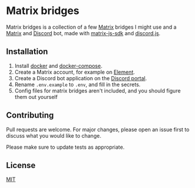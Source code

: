 # Matrix bridges

Matrix bridges is a collection of a few [Matrix](https://matrix.org/) bridges I might use and a [Matrix](https://matrix.org/) and [Discord](https://discord.com/) bot, made with [matrix-js-sdk](https://matrix.org/docs/guides/usage-of-the-matrix-js-sdk/) and [discord.js](https://discord.js.org/).

## Installation

1. Install [docker](https://docs.docker.com/get-docker/) and [docker-compose](https://docs.docker.com/compose/install/).
2. Create a Matrix account, for example on [Element](https://app.element.io/).
3. Create a Discord bot application on the [Discord portal](https://discord.com/developers/applications).
4. Rename `.env.example` to `.env`, and fill in the secrets.
5. Config files for matrix bridges aren't included, and you should figure them out yourself

## Contributing
Pull requests are welcome. For major changes, please open an issue first to discuss what you would like to change.

Please make sure to update tests as appropriate.

## License
[MIT](https://choosealicense.com/licenses/mit/)